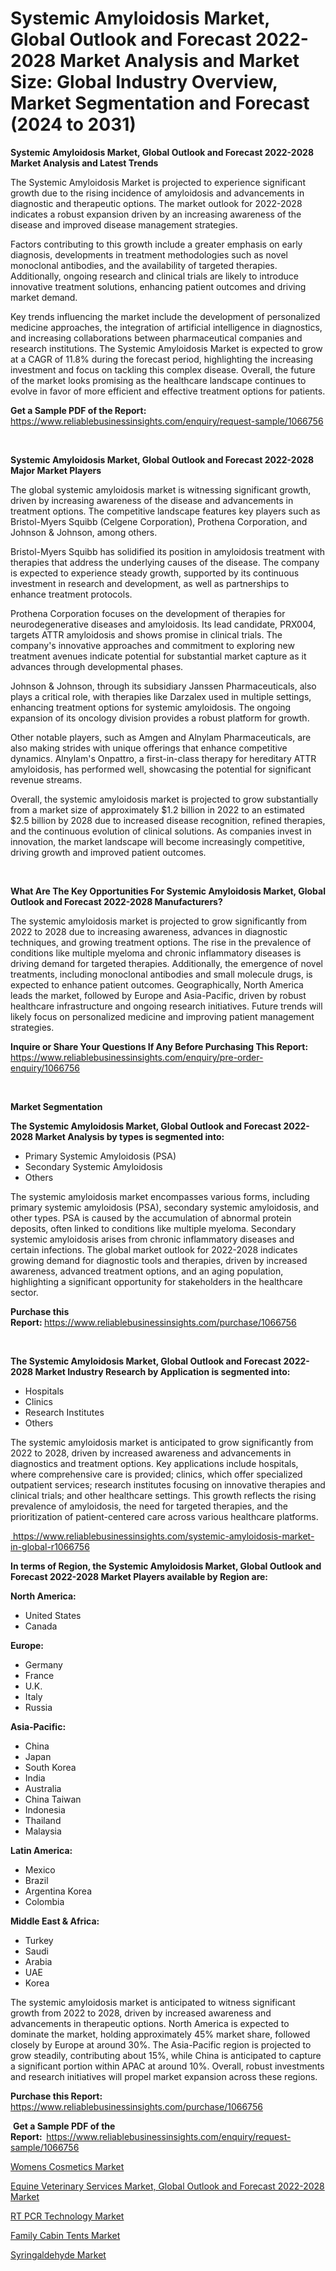 <p><h1>Systemic Amyloidosis Market, Global Outlook and Forecast 2022-2028 Market Analysis and Market Size: Global Industry Overview, Market Segmentation and Forecast (2024 to 2031)</h1></p><p><strong>Systemic Amyloidosis Market, Global Outlook and Forecast 2022-2028 Market Analysis and Latest Trends</strong></p>
<p><p>The Systemic Amyloidosis Market is projected to experience significant growth due to the rising incidence of amyloidosis and advancements in diagnostic and therapeutic options. The market outlook for 2022-2028 indicates a robust expansion driven by an increasing awareness of the disease and improved disease management strategies. </p><p>Factors contributing to this growth include a greater emphasis on early diagnosis, developments in treatment methodologies such as novel monoclonal antibodies, and the availability of targeted therapies. Additionally, ongoing research and clinical trials are likely to introduce innovative treatment solutions, enhancing patient outcomes and driving market demand.</p><p>Key trends influencing the market include the development of personalized medicine approaches, the integration of artificial intelligence in diagnostics, and increasing collaborations between pharmaceutical companies and research institutions. The Systemic Amyloidosis Market is expected to grow at a CAGR of 11.8% during the forecast period, highlighting the increasing investment and focus on tackling this complex disease. Overall, the future of the market looks promising as the healthcare landscape continues to evolve in favor of more efficient and effective treatment options for patients.</p></p>
<p><strong>Get a Sample PDF of the Report:&nbsp;</strong> <a href="https://www.reliablebusinessinsights.com/enquiry/request-sample/1066756">https://www.reliablebusinessinsights.com/enquiry/request-sample/1066756</a></p>
<p>&nbsp;</p>
<p><strong>Systemic Amyloidosis Market, Global Outlook and Forecast 2022-2028 Major Market Players</strong></p>
<p><p>The global systemic amyloidosis market is witnessing significant growth, driven by increasing awareness of the disease and advancements in treatment options. The competitive landscape features key players such as Bristol-Myers Squibb (Celgene Corporation), Prothena Corporation, and Johnson & Johnson, among others.</p><p>Bristol-Myers Squibb has solidified its position in amyloidosis treatment with therapies that address the underlying causes of the disease. The company is expected to experience steady growth, supported by its continuous investment in research and development, as well as partnerships to enhance treatment protocols.</p><p>Prothena Corporation focuses on the development of therapies for neurodegenerative diseases and amyloidosis. Its lead candidate, PRX004, targets ATTR amyloidosis and shows promise in clinical trials. The company's innovative approaches and commitment to exploring new treatment avenues indicate potential for substantial market capture as it advances through developmental phases.</p><p>Johnson & Johnson, through its subsidiary Janssen Pharmaceuticals, also plays a critical role, with therapies like Darzalex used in multiple settings, enhancing treatment options for systemic amyloidosis. The ongoing expansion of its oncology division provides a robust platform for growth.</p><p>Other notable players, such as Amgen and Alnylam Pharmaceuticals, are also making strides with unique offerings that enhance competitive dynamics. Alnylam's Onpattro, a first-in-class therapy for hereditary ATTR amyloidosis, has performed well, showcasing the potential for significant revenue streams.</p><p>Overall, the systemic amyloidosis market is projected to grow substantially from a market size of approximately $1.2 billion in 2022 to an estimated $2.5 billion by 2028 due to increased disease recognition, refined therapies, and the continuous evolution of clinical solutions. As companies invest in innovation, the market landscape will become increasingly competitive, driving growth and improved patient outcomes.</p></p>
<p>&nbsp;</p>
<p><strong>What Are The Key Opportunities For Systemic Amyloidosis Market, Global Outlook and Forecast 2022-2028 Manufacturers?</strong></p>
<p><p>The systemic amyloidosis market is projected to grow significantly from 2022 to 2028 due to increasing awareness, advances in diagnostic techniques, and growing treatment options. The rise in the prevalence of conditions like multiple myeloma and chronic inflammatory diseases is driving demand for targeted therapies. Additionally, the emergence of novel treatments, including monoclonal antibodies and small molecule drugs, is expected to enhance patient outcomes. Geographically, North America leads the market, followed by Europe and Asia-Pacific, driven by robust healthcare infrastructure and ongoing research initiatives. Future trends will likely focus on personalized medicine and improving patient management strategies.</p></p>
<p><strong>Inquire or Share Your Questions If Any Before Purchasing This Report:</strong> <a href="https://www.reliablebusinessinsights.com/enquiry/pre-order-enquiry/1066756">https://www.reliablebusinessinsights.com/enquiry/pre-order-enquiry/1066756</a></p>
<p>&nbsp;</p>
<p><strong>Market Segmentation</strong></p>
<p><strong>The Systemic Amyloidosis Market, Global Outlook and Forecast 2022-2028 Market Analysis by types is segmented into:</strong></p>
<p><ul><li>Primary Systemic Amyloidosis (PSA)</li><li>Secondary Systemic Amyloidosis</li><li>Others</li></ul></p>
<p><p>The systemic amyloidosis market encompasses various forms, including primary systemic amyloidosis (PSA), secondary systemic amyloidosis, and other types. PSA is caused by the accumulation of abnormal protein deposits, often linked to conditions like multiple myeloma. Secondary systemic amyloidosis arises from chronic inflammatory diseases and certain infections. The global market outlook for 2022-2028 indicates growing demand for diagnostic tools and therapies, driven by increased awareness, advanced treatment options, and an aging population, highlighting a significant opportunity for stakeholders in the healthcare sector.</p></p>
<p><strong>Purchase this Report:&nbsp;</strong><a href="https://www.reliablebusinessinsights.com/purchase/1066756">https://www.reliablebusinessinsights.com/purchase/1066756</a></p>
<p>&nbsp;</p>
<p><strong>The Systemic Amyloidosis Market, Global Outlook and Forecast 2022-2028 Market Industry Research by Application is segmented into:</strong></p>
<p><ul><li>Hospitals</li><li>Clinics</li><li>Research Institutes</li><li>Others</li></ul></p>
<p><p>The systemic amyloidosis market is anticipated to grow significantly from 2022 to 2028, driven by increased awareness and advancements in diagnostics and treatment options. Key applications include hospitals, where comprehensive care is provided; clinics, which offer specialized outpatient services; research institutes focusing on innovative therapies and clinical trials; and other healthcare settings. This growth reflects the rising prevalence of amyloidosis, the need for targeted therapies, and the prioritization of patient-centered care across various healthcare platforms.</p></p>
<p><a href="https://www.reliablebusinessinsights.com/systemic-amyloidosis-market-in-global-r1066756">&nbsp;https://www.reliablebusinessinsights.com/systemic-amyloidosis-market-in-global-r1066756</a></p>
<p><strong>In terms of Region, the Systemic Amyloidosis Market, Global Outlook and Forecast 2022-2028 Market Players available by Region are:</strong></p>
<p>
    <p> <strong> North America: </strong>
        <ul>
            <li>United States</li>
            <li>Canada</li>
        </ul>
        </p> 
    <p> <strong> Europe: </strong>
        <ul>
            <li>Germany</li>
            <li>France</li>
            <li>U.K.</li>
            <li>Italy</li>
            <li>Russia</li>
        </ul>
        </p> 
    <p> <strong> Asia-Pacific: </strong>
        <ul>
            <li>China</li>
            <li>Japan</li>
            <li>South Korea</li>
            <li>India</li>
            <li>Australia</li>
            <li>China Taiwan</li>
            <li>Indonesia</li>
            <li>Thailand</li>
            <li>Malaysia</li>
        </ul>
        </p> 
    <p> <strong> Latin America: </strong>
        <ul>
            <li>Mexico</li>
            <li>Brazil</li>
            <li>Argentina Korea</li>
            <li>Colombia</li>
        </ul>
        </p> 
    <p> <strong> Middle East & Africa: </strong>
        <ul>
            <li>Turkey</li>
            <li>Saudi</li>
            <li>Arabia</li>
            <li>UAE</li>
            <li>Korea</li>
        </ul>
    </p>
    </p>
<p><p>The systemic amyloidosis market is anticipated to witness significant growth from 2022 to 2028, driven by increased awareness and advancements in therapeutic options. North America is expected to dominate the market, holding approximately 45% market share, followed closely by Europe at around 30%. The Asia-Pacific region is projected to grow steadily, contributing about 15%, while China is anticipated to capture a significant portion within APAC at around 10%. Overall, robust investments and research initiatives will propel market expansion across these regions.</p></p>
<p><strong>Purchase this Report: </strong><a href="https://www.reliablebusinessinsights.com/purchase/1066756">https://www.reliablebusinessinsights.com/purchase/1066756</a></p>
<p>&nbsp;<strong>Get a Sample PDF of the Report:&nbsp;&nbsp;</strong><a href="https://www.reliablebusinessinsights.com/enquiry/request-sample/1066756">https://www.reliablebusinessinsights.com/enquiry/request-sample/1066756</a></p>
<p><strong></strong></p>
<p><p><a href="https://medium.com/@shanieprice69879/the-womens-cosmetics-market-research-report-provides-an-in-depth-and-up-to-date-analysis-of-the-79f2d15e488d">Womens Cosmetics Market</a></p><p><a href="https://github.com/NargisHussain432/Market-Research-Report-List-1/blob/main/equine-veterinary-services-market-global-outlook-and-forecast-2022-2028-market.md">Equine Veterinary Services Market, Global Outlook and Forecast 2022-2028 Market</a></p><p><a href="https://www.linkedin.com/pulse/global-rt-pcr-technology-market-trends-analysis-future-pdpke?trackingId=atGS4aivRHayFKbmKePXxg%3D%3D">RT PCR Technology Market</a></p><p><a href="https://medium.com/@shanieprice69879/this-report-aims-to-deliver-an-in-depth-analysis-of-the-global-family-cabin-tents-market-offering-6bd981cfa305">Family Cabin Tents Market</a></p><p><a href="https://issuu.com/reportprime-2/docs/syringaldehyde-market-size-2030.ppt_352360cca361cb">Syringaldehyde Market</a></p></p>